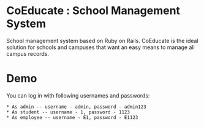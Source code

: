 # CoEducate : School Management System

School management system based on Ruby on Rails. CoEducate is the ideal solution for schools and campuses that want an easy means to manage all campus records.


# Demo
You can log in with following usernames and passwords:

    * As admin -- username - admin, password - admin123
    * As student -- username - 1, password - 1123
    * As employee -- username - E1, password - E1123


